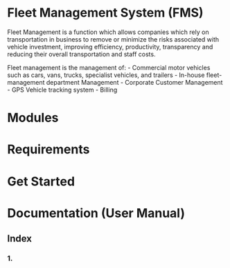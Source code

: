 # Fleet Management System (FMS)

  Fleet Management is a function which allows companies which rely on transportation in business to remove or minimize the risks associated with vehicle investment, improving efficiency, productivity, transparency and reducing their overall transportation and staff costs.

  Fleet management is the management of:
    - Commercial motor vehicles such as cars, vans, trucks, specialist vehicles, and trailers
    - In-house fleet-management department Management
    - Corporate Customer Management
    - GPS Vehicle tracking system
    - Billing 

# Modules

# Requirements

# Get Started

# Documentation (User Manual)
## Index
### 1. 
